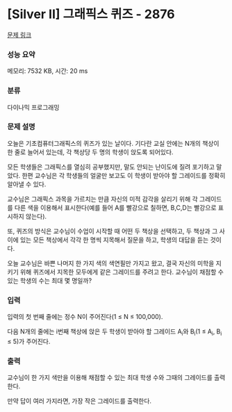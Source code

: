 # [Silver II] 그래픽스 퀴즈 - 2876 

[문제 링크](https://www.acmicpc.net/problem/2876) 

### 성능 요약

메모리: 7532 KB, 시간: 20 ms

### 분류

다이나믹 프로그래밍

### 문제 설명

<p>오늘은 기초컴퓨터그래픽스의 퀴즈가 있는 날이다. 기다란 교실 안에는 N개의 책상이 한 줄로 늘어서 있는데, 각 책상당 두 명의 학생이 앉도록 되어있다.</p>

<p>모든 학생들은 그래픽스를  열심히 공부했지만, 말도 안되는 난이도에 질려 포기하고 말았다. 한편 교수님은 각 학생들의 얼굴만 보고도 이 학생이 받아야 할 그레이드를 정확히 알아낼 수 있다.</p>

<p>교수님은 그래픽스 과목을 가르치는 만큼 자신의 미적 감각을 살리기 위해 각 그레이드를 다른 색을 이용해서 표시한다(예를 들어 A를 빨강으로 칠하면, B,C,D는 빨강으로 표시하지 않는다).</p>

<p>또, 퀴즈의 방식은 교수님이 수업이 시작할 때 어떤 두 책상을 선택하고, 두 책상과 그 사이에 있는 모든 책상에서 각각 한 명씩 지목해서 질문을 하고, 학생의 대답을 듣는 것이다.</p>

<p>오늘 교수님은 바쁜 나머지 한 가지 색의 색연필만 가지고 왔고, 결국 자신의 미학을 지키기 위해 퀴즈에서 지목한 모두에게 같은 그레이드를 주려고 한다. 교수님이 채점할 수 있는 학생의 수는 최대 몇 명일까?</p>

### 입력 

 <p>입력의 첫 번째 줄에는 정수 N이 주어진다(1 ≤ N ≤ 100,000).</p>

<p>다음 N개의 줄에는 i번째 책상에 앉은 두 학생이 받아야 할 그레이드 A<sub>i</sub>와 B<sub>i</sub>(1 ≤ A<sub>i</sub>, B<sub>i</sub> ≤ 5)가 주어진다.</p>

### 출력 

 <p>교수님이 한 가지 색만을 이용해 채점할 수 있는 최대 학생 수와 그때의 그레이드를 출력한다.</p>

<p>만약 답이 여러 가지라면, 가장 작은 그레이드를 출력한다.</p>

